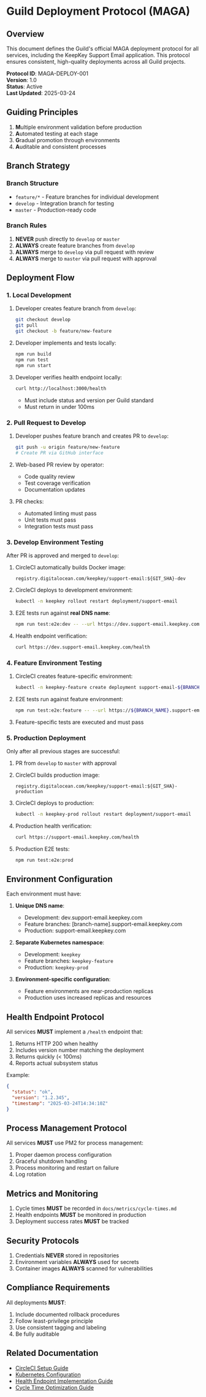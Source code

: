 # Guild Deployment Protocol (MAGA)

## Overview

This document defines the Guild's official MAGA deployment protocol for all services, including the KeepKey Support Email application. This protocol ensures consistent, high-quality deployments across all Guild projects.

**Protocol ID**: MAGA-DEPLOY-001  
**Version**: 1.0  
**Status**: Active  
**Last Updated**: 2025-03-24

## Guiding Principles

1. **M**ultiple environment validation before production
2. **A**utomated testing at each stage
3. **G**radual promotion through environments
4. **A**uditable and consistent processes

## Branch Strategy

### Branch Structure

- `feature/*` - Feature branches for individual development
- `develop` - Integration branch for testing
- `master` - Production-ready code

### Branch Rules

1. **NEVER** push directly to `develop` or `master`
2. **ALWAYS** create feature branches from `develop`
3. **ALWAYS** merge to `develop` via pull request with review
4. **ALWAYS** merge to `master` via pull request with approval

## Deployment Flow

### 1. Local Development

1. Developer creates feature branch from `develop`:
   ```bash
   git checkout develop
   git pull
   git checkout -b feature/new-feature
   ```

2. Developer implements and tests locally:
   ```bash
   npm run build
   npm run test
   npm run start
   ```

3. Developer verifies health endpoint locally:
   ```bash
   curl http://localhost:3000/health
   ```
   - Must include status and version per Guild standard
   - Must return in under 100ms

### 2. Pull Request to Develop

1. Developer pushes feature branch and creates PR to `develop`:
   ```bash
   git push -u origin feature/new-feature
   # Create PR via GitHub interface
   ```

2. Web-based PR review by operator:
   - Code quality review
   - Test coverage verification
   - Documentation updates

3. PR checks:
   - Automated linting must pass
   - Unit tests must pass
   - Integration tests must pass

### 3. Develop Environment Testing

After PR is approved and merged to `develop`:

1. CircleCI automatically builds Docker image:
   ```
   registry.digitalocean.com/keepkey/support-email:${GIT_SHA}-dev
   ```

2. CircleCI deploys to development environment:
   ```bash
   kubectl -n keepkey rollout restart deployment/support-email
   ```

3. E2E tests run against **real DNS name**:
   ```bash
   npm run test:e2e:dev -- --url https://dev.support-email.keepkey.com
   ```

4. Health endpoint verification:
   ```bash
   curl https://dev.support-email.keepkey.com/health
   ```

### 4. Feature Environment Testing

1. CircleCI creates feature-specific environment:
   ```bash
   kubectl -n keepkey-feature create deployment support-email-${BRANCH_NAME}
   ```

2. E2E tests run against feature environment:
   ```bash
   npm run test:e2e:feature -- --url https://${BRANCH_NAME}.support-email.keepkey.com
   ```

3. Feature-specific tests are executed and must pass

### 5. Production Deployment

Only after all previous stages are successful:

1. PR from `develop` to `master` with approval
2. CircleCI builds production image:
   ```
   registry.digitalocean.com/keepkey/support-email:${GIT_SHA}-production
   ```

3. CircleCI deploys to production:
   ```bash
   kubectl -n keepkey-prod rollout restart deployment/support-email
   ```

4. Production health verification:
   ```bash
   curl https://support-email.keepkey.com/health
   ```

5. Production E2E tests:
   ```bash
   npm run test:e2e:prod
   ```

## Environment Configuration

Each environment must have:

1. **Unique DNS name**:
   - Development: dev.support-email.keepkey.com
   - Feature branches: [branch-name].support-email.keepkey.com
   - Production: support-email.keepkey.com

2. **Separate Kubernetes namespace**:
   - Development: `keepkey`
   - Feature branches: `keepkey-feature`
   - Production: `keepkey-prod`

3. **Environment-specific configuration**:
   - Feature environments are near-production replicas
   - Production uses increased replicas and resources

## Health Endpoint Protocol

All services **MUST** implement a `/health` endpoint that:

1. Returns HTTP 200 when healthy
2. Includes version number matching the deployment
3. Returns quickly (< 100ms)
4. Reports actual subsystem status

Example:
```json
{
  "status": "ok",
  "version": "1.2.345",
  "timestamp": "2025-03-24T14:34:10Z"
}
```

## Process Management Protocol

All services **MUST** use PM2 for process management:

1. Proper daemon process configuration
2. Graceful shutdown handling
3. Process monitoring and restart on failure
4. Log rotation

## Metrics and Monitoring

1. Cycle times **MUST** be recorded in `docs/metrics/cycle-times.md`
2. Health endpoints **MUST** be monitored in production
3. Deployment success rates **MUST** be tracked

## Security Protocols

1. Credentials **NEVER** stored in repositories
2. Environment variables **ALWAYS** used for secrets
3. Container images **ALWAYS** scanned for vulnerabilities

## Compliance Requirements

All deployments **MUST**:

1. Include documented rollback procedures
2. Follow least-privilege principle
3. Use consistent tagging and labeling
4. Be fully auditable

## Related Documentation

- [CircleCI Setup Guide](/docs/deployment/circleci-setup.md)
- [Kubernetes Configuration](/docs/deployment/kubernetes-config.md)
- [Health Endpoint Implementation Guide](/docs/deployment/health-endpoint-guide.md)
- [Cycle Time Optimization Guide](/docs/deployment/cycle-time-guide.md)

